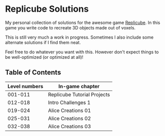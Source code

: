 # Replicube Solutions

My personal collection of solutions for the awesome game
[Replicube](https://store.steampowered.com/app/3401490/Replicube/). In this game
you write code to recreate 3D objects made out of voxels.

This is still very much a work in progress. Sometimes I also include some
alternate solutions if I find them neat.

Feel free to do whatever you want with this. However don't expect things to be
well-optimized (or optimized at all)!

## Table of Contents

| Level numbers | In-game chapter             |
| ------------- | --------------------------- |
| 001-011       | Replicube Tutorial Projects |
| 012-018       | Intro Challenges 1          |
| 019-024       | Alice Creations 01          |
| 025-031       | Alice Creations 02          |
| 032-038       | Alice Creations 03          |
